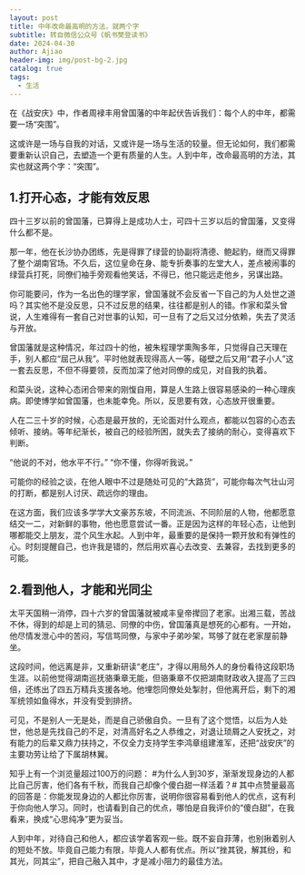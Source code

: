 ```yaml
---
layout: post
title: 中年改命最高明的方法，就两个字
subtitle: 转自微信公众号《帆书樊登读书》
date: 2024-04-30
author: Ajiao
header-img: img/post-bg-2.jpg
catalog: true
tags:
  - 生活
---
```

在《战安庆》中，作者周䘵丰用曾国藩的中年起伏告诉我们：每个人的中年，都需要一场“突围”。

这或许是一场与自我的对话，又或许是一场与生活的较量。但无论如何，我们都需要重新认识自己，去塑造一个更有质量的人生。人到中年，改命最高明的方法，其实也就这两个字：“突围”。

## 1.打开心态，才能有效反思

四十三岁以前的曾国藩，已算得上是成功人士，可四十三岁以后的曾国藩，又变得什么都不是。

那一年，他在长沙协办团练，先是得罪了绿营的协副将清德、鲍起豹，继而又得罪了整个湖南官场。不久后，这位皇命在身、能专折奏事的左堂大人，差点被闹事的绿营兵打死，同僚们袖手旁观看他笑话，不得已，他只能远走他乡，另谋出路。

你可能要问，作为一名出色的理学家，曾国藩就不会反省一下自己的为人处世之道吗？其实他不是没反思，只不过反思的结果，往往都是别人的错。作家和菜头曾说，人生难得有一套自己对世事的认知，可一旦有了之后又过分依赖，失去了灵活与开放。

曾国藩就是这种情况，年过四十的他，被朱程理学熏陶多年，只觉得自己天理在手，别人都应“屈己从我”。平时他就表现得高人一等，碰壁之后又用“君子小人”这一套去反思，不但不得要领，反而加深了他对同僚的成见，对自我的执着。

和菜头说，这种心态闭合带来的刚愎自用，算是人生路上很容易感染的一种心理疾病。即使博学如曾国藩，也未能幸免。所以，反思要有效，心态放开很重要。

人在二三十岁的时候，心态是最开放的，无论面对什么观点，都能以包容的心态去倾听、接纳。等年纪渐长，被自己的经验所困，就失去了接纳的耐心，变得喜欢下判断。

“他说的不对，他水平不行。”
“你不懂，你得听我说。”

可能你的经验之谈，在他人眼中不过是随处可见的“大路货”，可能你每次气壮山河的打断，都是别人讨厌、疏远你的理由。

在这方面，我们应该多学学大文豪苏东坡，不同流派、不同阶层的人物，他都愿意结交一二，对新鲜的事物，他也愿意尝试一番。正是因为这样的年轻心态，让他到哪都能交上朋友，混个风生水起。人到中年，最重要的是保持一颗开放和有弹性的心。时刻提醒自己，也许我是错的，然后用欢喜心去改变、去兼容，去找到更多的可能。

## 2.看到他人，才能和光同尘

太平天国稍一消停，四十六岁的曾国藩就被咸丰皇帝撵回了老家。出湘三载，苦战不休，得到的却是上司的猜忌、同僚的中伤，曾国藩真是想死的心都有。一开始，他尽情发泄心中的苦闷，写信骂同僚，与家中子弟吵架，骂够了就在老家屋前静坐。

这段时间，他远离是非，又重新研读“老庄”，才得以用局外人的身份看待这段职场生涯。以前他觉得湖南巡抚骆秉章无能，但骆秉章不仅把湖南财政收入提高了三四倍，还练出了四五万精兵支援各地。他埋怨同僚处处掣肘，但他离开后，剩下的湘军统领如鱼得水，并没有受到排挤。

可见，不是别人一无是处，而是自己骄傲自负。一旦有了这个觉悟，以后为人处世，他总是先找自己的不足，对清高好名之人恭维之，对退让琐屑之人安抚之，对有能力的后辈又鼎力扶持之，不仅全力支持学生李鸿章组建淮军，还把“战安庆”的主要功劳让给了下属胡林翼。

知乎上有一个浏览量超过100万的问题：
#为什么人到30岁，渐渐发现身边的人都比自己厉害，他们各有千秋，而我自己却像个傻白甜一样活着？#
其中点赞量最高的回答是：你能发现身边的人都比你厉害，说明你很容易看到他人的优点，这有利于你向他人学习。同时，也请看到自己的优点，哪怕是自我评价的“傻白甜”，在我看来，换成“心思纯净”更为妥当。

人到中年，对待自己和他人，都应该学着客观一些。既不妄自菲薄，也别揪着别人的短处不放。毕竟自己能力有限，毕竟人人都有优点。所以“挫其锐，解其纷，和其光，同其尘”，把自己融入其中，才是减小阻力的最佳方法。